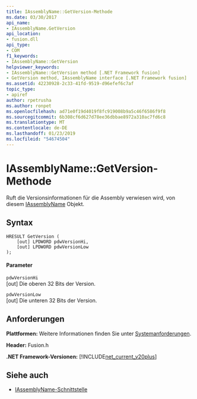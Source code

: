 ```yaml
---
title: IAssemblyName::GetVersion-Methode
ms.date: 03/30/2017
api_name:
- IAssemblyName.GetVersion
api_location:
- fusion.dll
api_type:
- COM
f1_keywords:
- IAssemblyName::GetVersion
helpviewer_keywords:
- IAssemblyName::GetVersion method [.NET Framework fusion]
- GetVersion method, IAssemblyName interface [.NET Framework fusion]
ms.assetid: 42230928-2c33-41fd-9519-d96efef6c7af
topic_type:
- apiref
author: rpetrusha
ms.author: ronpet
ms.openlocfilehash: ad71e0f19d4019f8fc919008b9a5c46f6586f9f8
ms.sourcegitcommit: 6b308cf6d627d78ee36dbbae8972a310ac7fd6c8
ms.translationtype: MT
ms.contentlocale: de-DE
ms.lasthandoff: 01/23/2019
ms.locfileid: "54674504"
---
```

# <a name="iassemblynamegetversion-method"></a>IAssemblyName::GetVersion-Methode
Ruft die Versionsinformationen für die Assembly verwiesen wird, von diesem [IAssemblyName](../../../../docs/framework/unmanaged-api/fusion/iassemblyname-interface.md) Objekt.  
  
## <a name="syntax"></a>Syntax  
  
```  
HRESULT GetVersion (  
    [out] LPDWORD pdwVersionHi,  
    [out] LPDWORD pdwVersionLow  
);  
```  
  
#### <a name="parameters"></a>Parameter  
 `pdwVersionHi`  
 [out] Die oberen 32 Bits der Version.  
  
 `pdwVersionLow`  
 [out] Die unteren 32 Bits der Version.  
  
## <a name="requirements"></a>Anforderungen  
 **Plattformen:** Weitere Informationen finden Sie unter [Systemanforderungen](../../../../docs/framework/get-started/system-requirements.md).  
  
 **Header:** Fusion.h  
  
 **.NET Framework-Versionen:** [!INCLUDE[net_current_v20plus](../../../../includes/net-current-v20plus-md.md)]  
  
## <a name="see-also"></a>Siehe auch
- [IAssemblyName-Schnittstelle](../../../../docs/framework/unmanaged-api/fusion/iassemblyname-interface.md)
